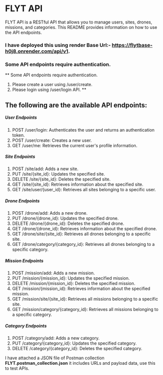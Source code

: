 # FLYT API

FLYT API is a RESTful API that allows you to manage users, sites, drones, missions, and categories. This README provides information on how to use the API endpoints.

### I have deployed this using render Base Url:- https://flytbase-h0j8.onrender.com/api/v1.

### Some API endpoints require authentication.
**
Some API endpoints require authentication.
1. Please create a user using /user/create.
2. Please login using /user/login API.
**

## The following are the available API endpoints:

##### User Endpoints
1. POST /user/login: Authenticates the user and returns an authentication token.
2. POST /user/create: Creates a new user.
3. GET /user/me: Retrieves the current user's profile information.

##### Site Endpoints
1. POST /site/add: Adds a new site.
2. PUT /site/{site_id}: Updates the specified site.
3. DELETE /site/{site_id}: Deletes the specified site.
4. GET /site/{site_id}: Retrieves information about the specified site.
5. GET /site/user/{user_id}: Retrieves all sites belonging to a specific user.

##### Drone Endpoints
1. POST /drone/add: Adds a new drone.
2. PUT /drone/{drone_id}: Updates the specified drone.
3. DELETE /drone/{drone_id}: Deletes the specified drone.
4. GET /drone/{drone_id}: Retrieves information about the specified drone.
5. GET /drone/site/{site_id}: Retrieves all drones belonging to a specific site.
6. GET /drone/category/{category_id}: Retrieves all drones belonging to a specific category.

##### Mission Endpoints
1. POST /mission/add: Adds a new mission.
2. PUT /mission/{mission_id}: Updates the specified mission.
3. DELETE /mission/{mission_id}: Deletes the specified mission.
4. GET /mission/{mission_id}: Retrieves information about the specified mission.
5. GET /mission/site/{site_id}: Retrieves all missions belonging to a specific site.
6. GET /mission/category/{category_id}: Retrieves all missions belonging to a specific category.

##### Category Endpoints
1. POST /category/add: Adds a new category.
2. PUT /category/{category_id}: Updates the specified category.
3. DELETE /category/{category_id}: Deletes the specified category.

 I have attached a JSON file of Postman collection **FLYT.postman_collection.json** it includes URLs and payload data, use this to test APIs.





